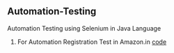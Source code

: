 ## Automation-Testing

Automation Testing using Selenium in Java Language



1. For Automation Registration Test in Amazon.in [code](https://github.com/mohitsingla123/Automation-Testing/blob/master/Java%20Selenium%20Code/automateregister.java)
